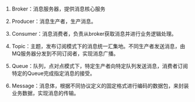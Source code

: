 ## 
1. Broker：消息服务器，提供消息核心服务

2. Producer：消息生产者，生产消息。

3. Consumer：消息消费者，负责从broker获取消息并进行业务逻辑处理。

4. Topic：主题，发布订阅模式下的消息统一汇集地。不同生产者发送消息，由MQ服务器分发到不同订阅者，实现消息广播。

5. Queue：队列，点对点模式下，特定生产者向特定队列发送消息，消费者订阅特定的Queue完成指定消息的接受。

6. Message：消息体，根据不同协议定义的固定格式进行编码的数据包，来封装业务数据，实现消息的传输。